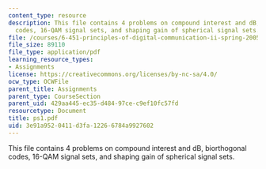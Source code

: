 ```yaml
---
content_type: resource
description: This file contains 4 problems on compound interest and dB, biorthogonal
  codes, 16-QAM signal sets, and shaping gain of spherical signal sets.
file: /courses/6-451-principles-of-digital-communication-ii-spring-2005/3e91a9520411d3fa12266784a9927602_ps1.pdf
file_size: 89110
file_type: application/pdf
learning_resource_types:
- Assignments
license: https://creativecommons.org/licenses/by-nc-sa/4.0/
ocw_type: OCWFile
parent_title: Assignments
parent_type: CourseSection
parent_uid: 429aa445-ec35-d484-97ce-c9ef10fc57fd
resourcetype: Document
title: ps1.pdf
uid: 3e91a952-0411-d3fa-1226-6784a9927602
---
```

This file contains 4 problems on compound interest and dB, biorthogonal codes, 16-QAM signal sets, and shaping gain of spherical signal sets.